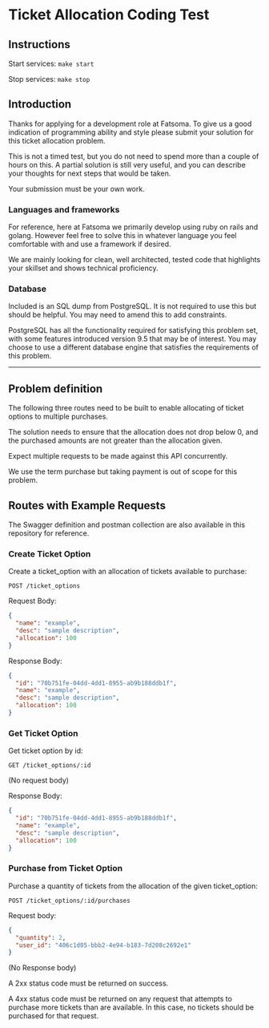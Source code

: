 # Ticket Allocation Coding Test

## Instructions ##

Start services: `make start`

Stop services: `make stop`

## Introduction

Thanks for applying for a development role at Fatsoma. To give us a good
indication of programming ability and style please submit your solution for
this ticket allocation problem.

This is not a timed test, but you do not need to spend more than a couple of
hours on this. A partial solution is still very useful, and you can describe
your thoughts for next steps that would be taken.

Your submission must be your own work.

### Languages and frameworks

For reference, here at Fatsoma we primarily develop using ruby on rails and
golang. However feel free to solve this in whatever language you feel comfortable with and use a framework if desired.

We are mainly looking for clean, well architected, tested code that highlights
your skillset and shows technical proficiency.

### Database

Included is an SQL dump from PostgreSQL. It is not required to use this but
should be helpful. You may need to amend this to add constraints.

PostgreSQL has all the functionality required for satisfying this problem set,
with some features introduced version 9.5 that may be of interest. You may
choose to use a different database engine that satisfies the requirements of
this problem.

---

## Problem definition

The following three routes need to be built to enable allocating of ticket
options to multiple purchases.

The solution needs to ensure that the allocation does not drop below 0,
and the purchased amounts are not greater than the allocation given.

Expect multiple requests to be made against this API concurrently.

We use the term purchase but taking payment is out of scope for this problem.

## Routes with Example Requests

The Swagger definition and postman collection are also available in this repository for reference.

### Create Ticket Option

Create a ticket_option with an allocation of tickets available to purchase:

`POST /ticket_options`

Request Body:

```json
{
  "name": "example",
  "desc": "sample description",
  "allocation": 100
}
```

Response Body:

```json
{
  "id": "70b751fe-04dd-4dd1-8955-ab9b188ddb1f",
  "name": "example",
  "desc": "sample description",
  "allocation": 100
}
```

### Get Ticket Option

Get ticket option by id:

`GET /ticket_options/:id`

(No request body)

Response Body:

```json
{
  "id": "70b751fe-04dd-4dd1-8955-ab9b188ddb1f",
  "name": "example",
  "desc": "sample description",
  "allocation": 100
}
```

### Purchase from Ticket Option

Purchase a quantity of tickets from the allocation of the given ticket_option:

`POST /ticket_options/:id/purchases`

Request body:

```json
{
  "quantity": 2,
  "user_id": "406c1d05-bbb2-4e94-b183-7d208c2692e1"
}
```

(No Response body)

A 2xx status code must be returned on success.

A 4xx status code must be returned on any request that attempts to purchase more tickets than are available. In this case, no tickets should be purchased for that request.
